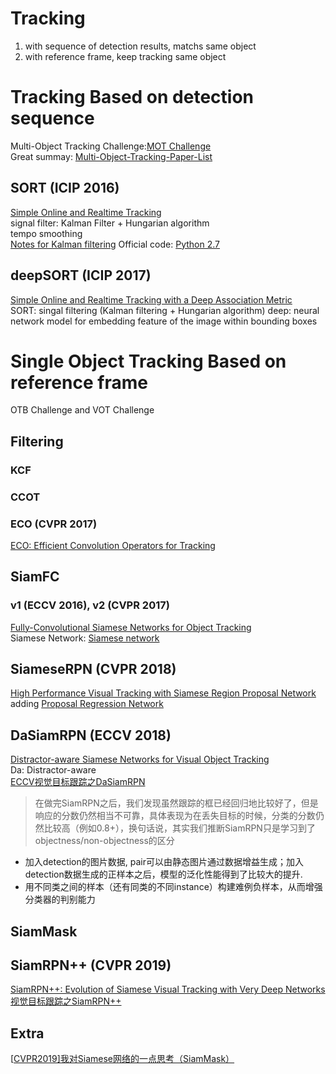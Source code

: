 # Tracking
1. with sequence of detection results, matchs same object
2. with reference frame, keep tracking same object

# Tracking Based on detection sequence
Multi-Object Tracking Challenge:[MOT Challenge](https://motchallenge.net/)  
Great summay: [Multi-Object-Tracking-Paper-List](https://github.com/SpyderXu/multi-object-tracking-paper-list)
## SORT (ICIP 2016)
[Simple Online and Realtime Tracking](https://arxiv.org/abs/1602.00763)  
signal filter: Kalman Filter + Hungarian algorithm  
tempo smoothing  
[Notes for Kalman filtering](https://www.bzarg.com/p/how-a-kalman-filter-works-in-pictures/)
Official code: [Python 2.7](https://github.com/abewley/sort)
## deepSORT (ICIP 2017)
[Simple Online and Realtime Tracking with a Deep Association Metric](https://arxiv.org/abs/1703.07402)  
SORT: singal filtering (Kalman filtering + Hungarian algorithm)
deep: neural network model for embedding feature of the image within bounding boxes

# Single Object Tracking Based on reference frame
OTB Challenge and VOT Challenge  
## Filtering
### KCF
### CCOT
### ECO (CVPR 2017)
[ECO: Efficient Convolution Operators for Tracking](https://arxiv.org/abs/1611.09224)

## SiamFC
### v1 (ECCV 2016), v2 (CVPR 2017)
[Fully-Convolutional Siamese Networks for Object Tracking](http://www.robots.ox.ac.uk/~luca/siamese-fc.html)  
Siamese Network: [Siamese network](/basic/basic_models.html#siamese-network-1993)  

## SiameseRPN (CVPR 2018)
[High Performance Visual Tracking with Siamese Region Proposal Network](http://openaccess.thecvf.com/content_cvpr_2018/papers/Li_High_Performance_Visual_CVPR_2018_paper.pdf)  
adding [Proposal Regression Network](/CNN/object_detection/object_detection.html#region-proposal-network-rpn)  
## DaSiamRPN (ECCV 2018)
[Distractor-aware Siamese Networks for Visual Object Tracking](https://arxiv.org/abs/1808.06048)  
Da: Distractor-aware  
[ECCV视觉目标跟踪之DaSiamRPN](https://zhuanlan.zhihu.com/p/42546692)  
> 在做完SiamRPN之后，我们发现虽然跟踪的框已经回归地比较好了，但是响应的分数仍然相当不可靠，具体表现为在丢失目标的时候，分类的分数仍然比较高（例如0.8+），换句话说，其实我们推断SiamRPN只是学习到了objectness/non-objectness的区分
* 加入detection的图片数据, pair可以由静态图片通过数据增益生成；加入detection数据生成的正样本之后，模型的泛化性能得到了比较大的提升. 
* 用不同类之间的样本（还有同类的不同instance）构建难例负样本，从而增强分类器的判别能力
## SiamMask
## SiamRPN++ (CVPR 2019)
[SiamRPN++: Evolution of Siamese Visual Tracking with Very Deep Networks](http://openaccess.thecvf.com/content_CVPR_2019/papers/Li_SiamRPN_Evolution_of_Siamese_Visual_Tracking_With_Very_Deep_Networks_CVPR_2019_paper.pdf)
[视觉目标跟踪之SiamRPN++](https://zhuanlan.zhihu.com/p/56254712)

## Extra
[[CVPR2019\]我对Siamese网络的一点思考（SiamMask）](https://zhuanlan.zhihu.com/p/58154634)

